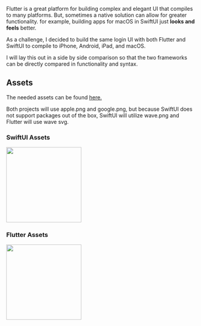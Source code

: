 Flutter is a great platform for building complex and elegant UI that compiles to many platforms. But, sometimes a native solution can allow for greater functionality. for example, building apps for macOS in SwiftUI just **looks and feels** better. 

As a challenge, I decided to build the same login UI with both Flutter and SwiftUI to compile to iPhone, Android, iPad, and macOS.

I will lay this out in a side by side comparison so that the two frameworks can be directly compared in functionality and syntax.

## Assets

The needed assets can be found [here.](https://github.com/jake-landersweb/jake_code/tree/main/multiplatform/login_ui/assets)

Both projects will use apple.png and google.png, but because SwiftUI does not support packages out of the box, SwiftUI will utilize wave.png and Flutter will use wave svg.

### SwiftUI Assets

<img src="https://jakelanders.com/media/images/swiftui_assets_loginui.png" height="200px">

### Flutter Assets

<img src="https://jakelanders.com/media/images/flutter_assets_loginui_71dPCQR.png" height="200px">

